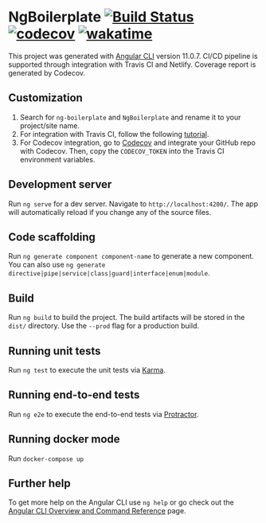 # NgBoilerplate [![Build Status](https://api.travis-ci.com/stevahnes/ng-boilerplate.svg?branch=main)](https://travis-ci.com/github/stevahnes/ng-boilerplate) [![codecov](https://codecov.io/gh/stevahnes/ng-boilerplate/branch/main/graph/badge.svg?token=UE1VU5FD59)](https://codecov.io/gh/stevahnes/ng-boilerplate) [![wakatime](https://wakatime.com/badge/github/stevahnes/ng-boilerplate.svg)](https://wakatime.com/badge/github/stevahnes/ng-boilerplate)

This project was generated with [Angular CLI](https://github.com/angular/angular-cli) version 11.0.7. CI/CD pipeline is supported through integration with Travis CI and Netlify. Coverage report is generated by Codecov.

## Customization

1. Search for `ng-boilerplate` and `NgBoilerplate` and rename it to your project/site name.
2. For integration with Travis CI, follow the following [tutorial](https://dev.to/astagi/setup-travisci-to-test-build-and-deploy-your-app-on-netlify-in-5-minutes-khn).
3. For Codecov integration, go to [Codecov](https://codecov.io) and integrate your GitHub repo with Codecov. Then, copy the `CODECOV_TOKEN` into the Travis CI environment variables.

## Development server

Run `ng serve` for a dev server. Navigate to `http://localhost:4200/`. The app will automatically reload if you change any of the source files.

## Code scaffolding

Run `ng generate component component-name` to generate a new component. You can also use `ng generate directive|pipe|service|class|guard|interface|enum|module`.

## Build

Run `ng build` to build the project. The build artifacts will be stored in the `dist/` directory. Use the `--prod` flag for a production build.

## Running unit tests

Run `ng test` to execute the unit tests via [Karma](https://karma-runner.github.io).

## Running end-to-end tests

Run `ng e2e` to execute the end-to-end tests via [Protractor](http://www.protractortest.org/).

## Running docker mode

Run `docker-compose up`

## Further help

To get more help on the Angular CLI use `ng help` or go check out the [Angular CLI Overview and Command Reference](https://angular.io/cli) page.
